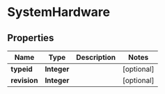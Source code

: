 
# SystemHardware

## Properties
Name | Type | Description | Notes
------------ | ------------- | ------------- | -------------
**typeid** | **Integer** |  |  [optional]
**revision** | **Integer** |  |  [optional]



